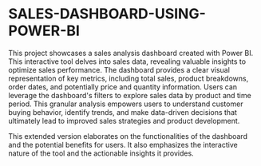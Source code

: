 # SALES-DASHBOARD-USING-POWER-BI
This project showcases a sales analysis dashboard created with Power BI. This interactive tool delves into sales data, revealing valuable insights to optimize sales performance. The dashboard provides a clear visual representation of key metrics, including total sales, product breakdowns, order dates, and potentially price and quantity information. Users can leverage the dashboard's filters to explore sales data by product and time period. This granular analysis empowers users to understand customer buying behavior, identify trends, and make data-driven decisions that ultimately lead to improved sales strategies and product development.

This extended version elaborates on the functionalities of the dashboard and the potential benefits for users. It also emphasizes the interactive nature of the tool and the actionable insights it provides.

